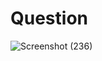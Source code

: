 # Question 
![Screenshot (236)](https://github.com/aradhanayada/PW-assignment1-solution/assets/103102710/c8320ce4-0c55-4d1c-99cf-27b33ade2062)
